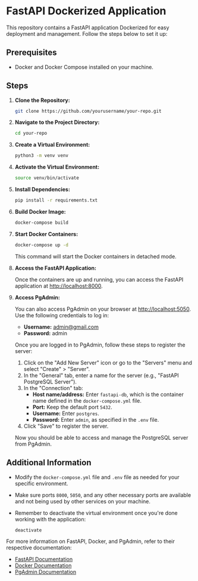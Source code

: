 # FastAPI Dockerized Application

This repository contains a FastAPI application Dockerized for easy deployment and management. Follow the steps below to set it up:

## Prerequisites

- Docker and Docker Compose installed on your machine.

## Steps

1. **Clone the Repository:**

    ```bash
    git clone https://github.com/yourusername/your-repo.git
    ```

2. **Navigate to the Project Directory:**

    ```bash
    cd your-repo
    ```

3. **Create a Virtual Environment:**

    ```bash
    python3 -m venv venv
    ```

4. **Activate the Virtual Environment:**

    ```bash
    source venv/bin/activate
    ```

5. **Install Dependencies:**

    ```bash
    pip install -r requirements.txt
    ```

6. **Build Docker Image:**

    ```bash
    docker-compose build
    ```

7. **Start Docker Containers:**

    ```bash
    docker-compose up -d
    ```

    This command will start the Docker containers in detached mode.

8. **Access the FastAPI Application:**

    Once the containers are up and running, you can access the FastAPI application at [http://localhost:8000](http://localhost:8000).

9. **Access PgAdmin:**

    You can also access PgAdmin on your browser at [http://localhost:5050](http://localhost:5050). Use the following credentials to log in:

    - **Username:** admin@gmail.com
    - **Password:** admin

    Once you are logged in to PgAdmin, follow these steps to register the server:

    1. Click on the "Add New Server" icon or go to the "Servers" menu and select "Create" > "Server".
    2. In the "General" tab, enter a name for the server (e.g., "FastAPI PostgreSQL Server").
    3. In the "Connection" tab:
       - **Host name/address:** Enter `fastapi-db`, which is the container name defined in the `docker-compose.yml` file.
       - **Port:** Keep the default port `5432`.
       - **Username:** Enter `postgres`.
       - **Password:** Enter `admin`, as specified in the `.env` file.
    4. Click "Save" to register the server.

    Now you should be able to access and manage the PostgreSQL server from PgAdmin.


## Additional Information

- Modify the `docker-compose.yml` file and `.env` file as needed for your specific environment.
- Make sure ports `8000`, `5050`, and any other necessary ports are available and not being used by other services on your machine.
- Remember to deactivate the virtual environment once you're done working with the application:

    ```bash
    deactivate
    ```

For more information on FastAPI, Docker, and PgAdmin, refer to their respective documentation:

- [FastAPI Documentation](https://fastapi.tiangolo.com/)
- [Docker Documentation](https://docs.docker.com/)
- [PgAdmin Documentation](https://www.pgadmin.org/docs/)
